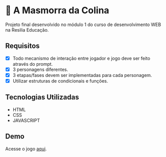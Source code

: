 # 🦇 A Masmorra da Colina 
Projeto final desenvolvido no módulo 1 do curso de desenvolvimento WEB na Resilia Educação.

## Requisitos
- [x] Todo mecanismo de interação entre jogador e jogo
deve ser feito através do prompt.
- [x] 3 personagens diferentes.
- [x] 3 etapas/fases devem ser implementadas para cada personagem.
- [x] Utilizar estruturas de condicionais e funções.

## Tecnologias Utilizadas 
- HTML 
- CSS
- JAVASCRIPT

## Demo
Acesse o jogo [aqui](https://ellenmariadev.github.io/masmorra-game/).
